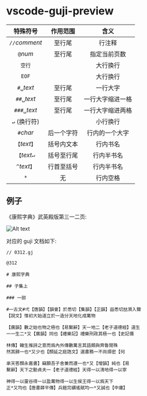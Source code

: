 # vscode-guji-preview

|    特殊符号    |  作用范围  |       含义       |
| :------------: | :--------: | :--------------: |
| `//`_comment_  |   至行尾   |      行注释      |
|    `@`_num_    |   至行尾   |   指定当前页数   |
|     `空行`     |            |     大行换行     |
|     `EOF`      |            |     大行换行     |
|   `#␣`_text_   |   至行尾   |     一行大字     |
|  `##␣`_text_   |   至行尾   | 一行大字缩进一格 |
|  `###␣`_text_  |   至行尾   | 一行大字缩进两格 |
|  `↵` (换行符)  |            |     小行换行     |
|   `#`_char_    | 后一个字符 |  行内的一个大字  |
| `【`_text_`】` | 括号内文本 |     行内书名     |
| `【`_text_`↵`  | 括号至行尾 |    行内半书名    |
| `^`_text_`】`  | 行首至括号 |    行内半书名    |
|      `*`       |     无     |     行内空格     |

## 例子

《康熙字典》武英殿版第三一二页:

![Alt text](https://www.kangxizidian.com/kangxi2/0312.jpg)

对应的 guji 文档如下:

```gj
// 0312.gj

@312

# 康熙字典

## 子集上

### 一部

#一古文#弌【唐韻】【韻會】於悉切【集韻】【正韻】益悉切𠀤漪入聲
【說文】惟初大始道立於一造分天地化成萬物

【廣韻】數之始也物之極也【易繫辭】天一地二【老子道德經】道生
一一生二*又【廣韻】同也【禮樂記】禮樂𠛬政其極一也【史記儒

林傳】韓生推詩之意而爲內外傳數萬言其語頗與齊魯閒殊
然其歸一也*又少也【顏延之庭誥文】選書務一不尚煩密【何

承天答顏永嘉書】竊願吾子舍兼而遵一也*又【增韻】純也【易
繫辭】天下之動貞夫一【老子道德經】天得一以淸地得一以寧

神得一以靈谷得一以盈萬物得一以生侯王得一以爲天下
正*又均也【唐書薛平傳】兵鎧完礪徭賦均一*又誠也【中庸】
```

